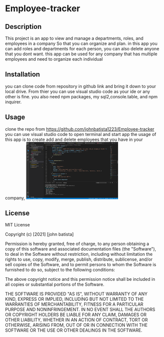 # Employee-tracker

## Description
This project is an app to view and manage a departments, roles, and employees in a company
So that you can organize and plan. in this app you can add roles and departments for each person, you can also delete anyone that you dont want. this app can be used for any company that has multiple employees and need to organize each individual

## Installation
 you can clone code from repository in github link and bring it down to your local drive. From thier you can use visual studio code as your ide or any other is fine. you also need npm packages, my sql2,console.table, and npm inquirer.
## Usage
  clone the repo from https://github.com/johnbatista1223/Employee-tracker you can use visual studio code to open terminal and start app the usage of this app is to create add and delete employees that you have in your company,
 <img src= emplyee-tracker.png alt="employee-tracker" width=300>

## License
MIT License

Copyright (c) [2021] [john batista]

Permission is hereby granted, free of charge, to any person obtaining a copy
of this software and associated documentation files (the "Software"), to deal
in the Software without restriction, including without limitation the rights
to use, copy, modify, merge, publish, distribute, sublicense, and/or sell
copies of the Software, and to permit persons to whom the Software is
furnished to do so, subject to the following conditions:

The above copyright notice and this permission notice shall be included in all
copies or substantial portions of the Software.

THE SOFTWARE IS PROVIDED "AS IS", WITHOUT WARRANTY OF ANY KIND, EXPRESS OR
IMPLIED, INCLUDING BUT NOT LIMITED TO THE WARRANTIES OF MERCHANTABILITY,
FITNESS FOR A PARTICULAR PURPOSE AND NONINFRINGEMENT. IN NO EVENT SHALL THE
AUTHORS OR COPYRIGHT HOLDERS BE LIABLE FOR ANY CLAIM, DAMAGES OR OTHER
LIABILITY, WHETHER IN AN ACTION OF CONTRACT, TORT OR OTHERWISE, ARISING FROM,
OUT OF OR IN CONNECTION WITH THE SOFTWARE OR THE USE OR OTHER DEALINGS IN THE
SOFTWARE.